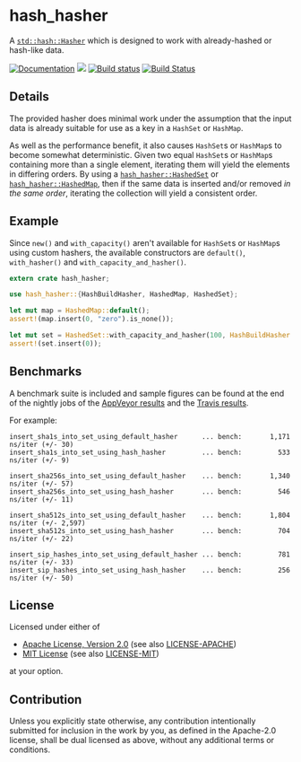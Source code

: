 # hash_hasher

A [`std::hash::Hasher`](https://doc.rust-lang.org/std/hash/trait.Hasher.html) which is designed to
work with already-hashed or hash-like data.

[![Documentation](https://docs.rs/hash_hasher/badge.svg)](https://docs.rs/hash_hasher)
[![](http://meritbadge.herokuapp.com/hash_hasher)](https://crates.io/crates/hash_hasher)
[![Build status](https://ci.appveyor.com/api/projects/status/qnh6484hh5hlsh8a/branch/master?svg=true)](https://ci.appveyor.com/project/Fraser999/hash-hasher/branch/master)
[![Build Status](https://travis-ci.org/Fraser999/Hash-Hasher.svg?branch=master)](https://travis-ci.org/Fraser999/Hash-Hasher)

## Details

The provided hasher does minimal work under the assumption that the input data is already suitable
for use as a key in a `HashSet` or `HashMap`.

As well as the performance benefit, it also causes `HashSet`s or `HashMap`s to become somewhat
deterministic.  Given two equal `HashSet`s or `HashMap`s containing more than a single element,
iterating them will yield the elements in differing orders.  By using a
[`hash_hasher::HashedSet`](https://docs.rs/hash_hasher/*/hash_hasher/type.HashedSet.html) or
[`hash_hasher::HashedMap`](https://docs.rs/hash_hasher/*/hash_hasher/type.HashedMap.html), then if
the same data is inserted and/or removed *in the same order*, iterating the collection will yield a
consistent order.

## Example

Since `new()` and `with_capacity()` aren't available for `HashSet`s or `HashMap`s using custom
hashers, the available constructors are `default()`, `with_hasher()` and
`with_capacity_and_hasher()`.

```rust
extern crate hash_hasher;

use hash_hasher::{HashBuildHasher, HashedMap, HashedSet};

let mut map = HashedMap::default();
assert!(map.insert(0, "zero").is_none());

let mut set = HashedSet::with_capacity_and_hasher(100, HashBuildHasher::default());
assert!(set.insert(0));
```

## Benchmarks

A benchmark suite is included and sample figures can be found at the end of the nightly jobs of the
[AppVeyor results](https://ci.appveyor.com/project/Fraser999/hash-hasher/branch/master) and the
[Travis results](https://travis-ci.org/Fraser999/Hash-Hasher).

For example:

```
insert_sha1s_into_set_using_default_hasher      ... bench:       1,171 ns/iter (+/- 30)
insert_sha1s_into_set_using_hash_hasher         ... bench:         533 ns/iter (+/- 9)

insert_sha256s_into_set_using_default_hasher    ... bench:       1,340 ns/iter (+/- 57)
insert_sha256s_into_set_using_hash_hasher       ... bench:         546 ns/iter (+/- 11)

insert_sha512s_into_set_using_default_hasher    ... bench:       1,804 ns/iter (+/- 2,597)
insert_sha512s_into_set_using_hash_hasher       ... bench:         704 ns/iter (+/- 22)

insert_sip_hashes_into_set_using_default_hasher ... bench:         781 ns/iter (+/- 33)
insert_sip_hashes_into_set_using_hash_hasher    ... bench:         256 ns/iter (+/- 50)
```

## License

Licensed under either of

* [Apache License, Version 2.0](https://opensource.org/licenses/Apache-2.0) (see also [LICENSE-APACHE](LICENSE-APACHE))
* [MIT License](https://opensource.org/licenses/MIT) (see also [LICENSE-MIT](LICENSE-MIT))

at your option.

## Contribution

Unless you explicitly state otherwise, any contribution intentionally submitted for inclusion in the
work by you, as defined in the Apache-2.0 license, shall be dual licensed as above, without any
additional terms or conditions.
